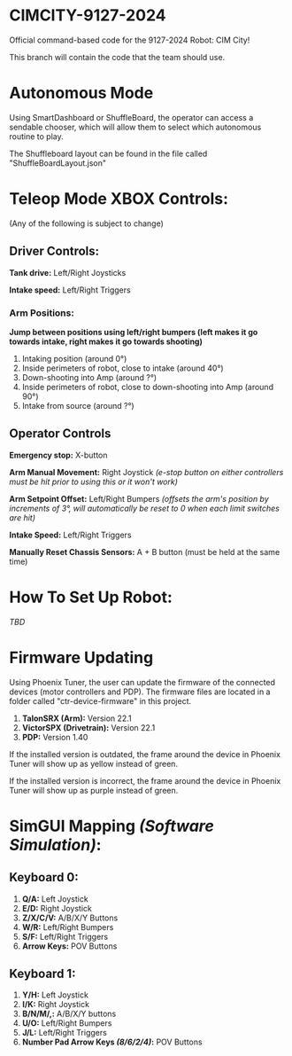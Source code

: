 # CIMCITY-9127-2024
Official command-based code for the 9127-2024 Robot: CIM City!

This branch will contain the code that the team should use.

# Autonomous Mode
Using SmartDashboard or ShuffleBoard, the operator can access a sendable chooser, which will allow them to select which autonomous routine to play.

The Shuffleboard layout can be found in the file called "ShuffleBoardLayout.json"

# **Teleop Mode XBOX Controls**:
(Any of the following is subject to change)

## **Driver Controls**:

**Tank drive:** Left/Right Joysticks

**Intake speed:** Left/Right Triggers

### Arm Positions:
**Jump between positions using left/right bumpers (left makes it go towards intake, right makes it go towards shooting)**

1. Intaking position (around 0°)
2. Inside perimeters of robot, close to intake (around 40°)
3. Down-shooting into Amp (around ?°)
4. Inside perimeters of robot, close to down-shooting into Amp (around 90°)
5. Intake from source (around ?°)

## Operator Controls
**Emergency stop:** X-button

**Arm Manual Movement:** Right Joystick *(e-stop button on either controllers must be hit prior to using this or it won't work)*

**Arm Setpoint Offset:** Left/Right Bumpers *(offsets the arm's position by increments of 3°, will automatically be reset to 0 when each limit switches are hit)*

**Intake Speed:** Left/Right Triggers

**Manually Reset Chassis Sensors:** A + B button (must be held at the same time)

# **How To Set Up Robot**:
*TBD*

# Firmware Updating
Using Phoenix Tuner, the user can update the firmware of the connected devices (motor controllers and PDP). The firmware files are located in a folder called "ctr-device-firmware" in this project.
1. **TalonSRX (Arm):** Version 22.1
2. **VictorSPX (Drivetrain):** Version 22.1
3. **PDP:** Version 1.40



If the installed version is outdated, the frame around the device in Phoenix Tuner will show up as yellow instead of green.

If the installed version is incorrect, the frame around the device in Phoenix Tuner will show up as purple instead of green.

# **SimGUI Mapping** *(Software Simulation)*:
## **Keyboard 0**:
1. **Q/A:** Left Joystick
2. **E/D:** Right Joystick
3. **Z/X/C/V:** A/B/X/Y Buttons
4. **W/R:** Left/Right Bumpers
5. **S/F:** Left/Right Triggers
6. **Arrow Keys:** POV Buttons

## **Keyboard 1**:
1. **Y/H:** Left Joystick
2. **I/K:** Right Joystick
3. **B/N/M/,:** A/B/X/Y buttons
4. **U/O:** Left/Right Bumpers
5. **J/L:** Left/Right Triggers
6. **Number Pad Arrow Keys *(8/6/2/4)*:** POV Buttons
